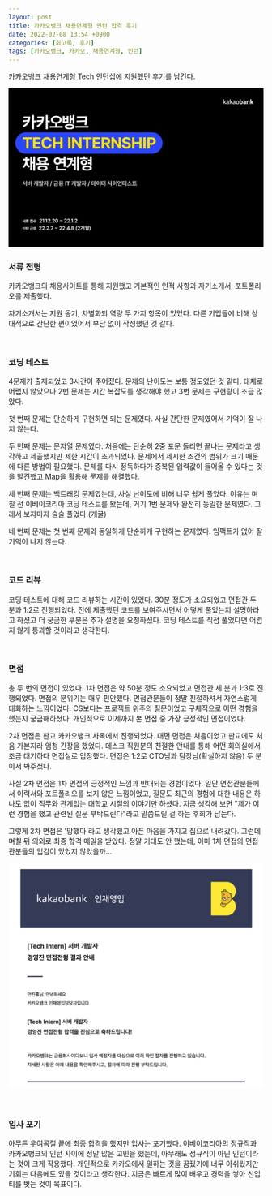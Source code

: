 ```yaml
---
layout: post
title: 카카오뱅크 채용연계형 인턴 합격 후기
date: 2022-02-08 13:54 +0900
categories: [회고록, 후기]
tags: [카카오뱅크, 카카오, 채용연계형, 인턴]
---
```




카카오뱅크 채용연계형 Tech 인턴십에 지원했던 후기를 남긴다. 



![kakaobankpost](/assets/img/kakaobankpost.jpeg)



### 서류 전형

카카오뱅크의 채용사이트를 통해 지원했고 기본적인 인적 사항과 자기소개서, 포트폴리오를 제출했다.

자기소개서는 지원 동기, 차별화되 역량 두 가지 항목이 있었다. 다른 기업들에 비해 상대적으로 간단한 편이었어서 부담 없이 작성했던 것 같다. 

<br>

### 코딩 테스트

4문제가 출제되었고 3시간이 주어졌다. 문제의 난이도는 보통 정도였던 것 같다. 대체로 어렵지 않았으나 2번 문제는 시간 복잡도를 생각해야 했고 3번 문제는 구현량이 조금 많았다. 

첫 번째 문제는 단순하게 구현하면 되는 문제였다. 사실 간단한 문제였어서 기억이 잘 나지 않는다.

두 번째 문제는 문자열 문제였다. 처음에는 단순히 2중 포문 돌리면 끝나는 문제라고 생각하고 제출했지만 제한 시간이 초과되었다. 문제에서 제시한 조건의 범위가 크기 때문에 다른 방법이 필요했다. 문제를 다시 정독하다가 중복된 입력값이 들어올 수 있다는 것을 발견했고 Map을 활용해 문제를 해결했다.

세 번째 문제는 백트래킹 문제였는데, 사실 난이도에 비해 너무 쉽게 풀었다. 이유는 며칠 전 이베이코리아 코딩 테스트를 봤는데, 거기 1번 문제와 완전히 동일한 문제였다. 그래서 보자마자 술술 풀었다.(개꿀)

네 번째 문제는 첫 번째 문제와 동일하게 단순하게 구현하는 문제였다. 임팩트가 없어 잘 기억이 나지 않는다.

<br>

### 코드 리뷰

코딩 테스트에 대해 코드 리뷰하는 시간이 있었다. 30분 정도가 소요되었고 면접관 두 분과 1:2로 진행되었다. 전에 제출했던 코드를 보여주시면서 어떻게 풀었는지 설명하라고 하셨고 더 궁금한 부분은 추가 설명을 요청하셨다. 코딩 테스트를 직접 풀었다면 어렵지 않게 통과할 것이라고 생각한다. 

<br>

### 면접

총 두 번의 면접이 있었다. 1차 면접은 약 50분 정도 소요되었고 면접관 세 분과 1:3로 진행되었다. 면접의 분위기는 매우 편안했다. 면접관분들이 정말 친절하셔서 자연스럽게 대화하는 느낌이었다. CS보다는 프로젝트 위주의 질문이었고 구체적으로 어떤 경험을 했는지 궁금해하셨다. 개인적으로 이제까지 본 면접 중 가장 긍정적인 면접이었다. 

2차 면접은 판교 카카오뱅크 사옥에서 진행되었다. 대면 면접은 처음이었고 판교에도 처음 가본지라 엄청 긴장을 했었다. 데스크 직원분의 친절한 안내를 통해 어떤 회의실에서 조금 대기하다 면접실로 입장했다. 면접은 1:2로 CTO님과 팀장님(확실하지 않음) 두 분이서 봐주셨다.

사실 2차 면접은 1차 면접의 긍정적인 느낌과 반대되는 경험이었다. 일단 면접관분들께서 이력서와 포트폴리오를 보지 않은 느낌이었고, 질문도 최근의 경험에 대한 내용은 하나도 없이 직무와 관계없는 대학교 시절의 이야기만 하셨다. 지금 생각해 보면 "제가 이런 경험을 했고 관련된 질문 부탁드린다"라고 말씀드릴 걸 하는 후회가 남는다. 

그렇게 2차 면접은 '망했다'라고 생각했고 아픈 마음을 가지고 집으로 내려갔다. 그런데 며칠 뒤 의외로 최종 합격 메일을 받았다. 정말 기대도 안 했는데, 아마 1차 면접의 면접관분들의 입김이 있었지 않았을까...



![kakaoback](/assets/img/kakaobank.png)

<br>

### 입사 포기

아무튼 우여곡절 끝에 최종 합격을 했지만 입사는 포기했다. 이베이코리아의 정규직과 카카오뱅크의 인턴 사이에 정말 많은 고민을 했는데, 아무래도 정규직이 아닌 인턴이라는 것이 크게 작용했다. 개인적으로 카카오에서 일하는 것을 꿈꿨기에 너무 아쉬웠지만 기회는 다음에도 있을 것이라고 생각한다. 지금은 빠르게 많이 배우고 경력을 쌓아 신입티를 벗는 것이 목표이다.
